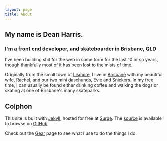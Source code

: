 ```yaml
---
layout: page
title: About
---
```


## My name is Dean Harris.

### I'm a front end developer, and skateboarder in Brisbane, QLD

I've been building shit for the web in some form for the last 10 or so years, though thankfully most of it has been lost to the mists of time.

Originally from the small town of [Lismore][lismore], I live in [Brisbane][brisbane] with my beautiful wife, Rachel, and our two mini daschunds, Evie and Snickers. In my free time, I can usually be found either drinking coffee and walking the dogs or skating at one of Brisbane's many skateparks.

<!-- ![][photo]{:class="breakout"} -->

## Colphon

This site is built with [Jekyll](jekyll), hosted for free at [Surge](surge). The [source][repo] is available to browse on [GitHub](github)

Check out the [Gear][gear] page to see what I use to do the things I do.


[lismore]: https://en.wikipedia.org/wiki/Lismore,_New_South_Wales "Lismore"
[brisbane]: https://en.wikipedia.org/wiki/Brisbane "Brisbane"
[jekyll]: https://jekyllrb.com "Jekyll"
[surge]: https://surge.sh "Surge"
[repo]: https://github.com/deanacus/blog "Github repository"
[github]: https://github.com/deanacus/ "Deanacus on GitHub"
[photo]: /assets/img/image.jpg
[gear]: /about/gear/